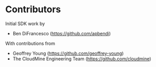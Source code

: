 Contributors
============

Initial SDK work by 

  * Ben DiFrancesco (https://github.com/apbendi)

With contributions from

  * Geoffrey Young (https://github.com/geoffrey-young)
  * The CloudMine Engineering Team (https://github.com/cloudmine)

